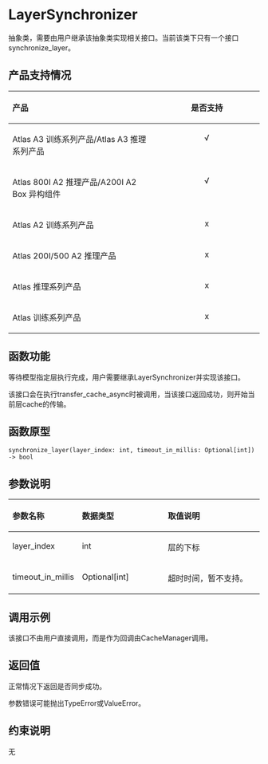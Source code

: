 # LayerSynchronizer<a name="ZH-CN_TOPIC_0000002408011637"></a>

抽象类，需要由用户继承该抽象类实现相关接口。当前该类下只有一个接口synchronize\_layer。

## 产品支持情况<a name="section8178181118225"></a>

<a name="zh-cn_topic_0000002374411996_table38301303189"></a>
<table><thead align="left"><tr id="zh-cn_topic_0000002374411996_row20831180131817"><th class="cellrowborder" valign="top" width="57.99999999999999%" id="mcps1.1.3.1.1"><p id="zh-cn_topic_0000002374411996_p1883113061818"><a name="zh-cn_topic_0000002374411996_p1883113061818"></a><a name="zh-cn_topic_0000002374411996_p1883113061818"></a><span id="zh-cn_topic_0000002374411996_ph20833205312295"><a name="zh-cn_topic_0000002374411996_ph20833205312295"></a><a name="zh-cn_topic_0000002374411996_ph20833205312295"></a>产品</span></p>
</th>
<th class="cellrowborder" align="center" valign="top" width="42%" id="mcps1.1.3.1.2"><p id="zh-cn_topic_0000002374411996_p783113012187"><a name="zh-cn_topic_0000002374411996_p783113012187"></a><a name="zh-cn_topic_0000002374411996_p783113012187"></a>是否支持</p>
</th>
</tr>
</thead>
<tbody><tr id="zh-cn_topic_0000002374411996_row220181016240"><td class="cellrowborder" valign="top" width="57.99999999999999%" headers="mcps1.1.3.1.1 "><p id="zh-cn_topic_0000002374411996_p48327011813"><a name="zh-cn_topic_0000002374411996_p48327011813"></a><a name="zh-cn_topic_0000002374411996_p48327011813"></a><span id="zh-cn_topic_0000002374411996_ph583230201815"><a name="zh-cn_topic_0000002374411996_ph583230201815"></a><a name="zh-cn_topic_0000002374411996_ph583230201815"></a><term id="zh-cn_topic_0000002374411996_zh-cn_topic_0000001312391781_term1253731311225"><a name="zh-cn_topic_0000002374411996_zh-cn_topic_0000001312391781_term1253731311225"></a><a name="zh-cn_topic_0000002374411996_zh-cn_topic_0000001312391781_term1253731311225"></a>Atlas A3 训练系列产品</term>/<term id="zh-cn_topic_0000002374411996_zh-cn_topic_0000001312391781_term12835255145414"><a name="zh-cn_topic_0000002374411996_zh-cn_topic_0000001312391781_term12835255145414"></a><a name="zh-cn_topic_0000002374411996_zh-cn_topic_0000001312391781_term12835255145414"></a>Atlas A3 推理系列产品</term></span></p>
</td>
<td class="cellrowborder" align="center" valign="top" width="42%" headers="mcps1.1.3.1.2 "><p id="zh-cn_topic_0000002374411996_p7948163910184"><a name="zh-cn_topic_0000002374411996_p7948163910184"></a><a name="zh-cn_topic_0000002374411996_p7948163910184"></a>√</p>
</td>
</tr>
<tr id="zh-cn_topic_0000002374411996_row173226882415"><td class="cellrowborder" valign="top" width="57.99999999999999%" headers="mcps1.1.3.1.1 "><p id="zh-cn_topic_0000002374411996_p14832120181815"><a name="zh-cn_topic_0000002374411996_p14832120181815"></a><a name="zh-cn_topic_0000002374411996_p14832120181815"></a><span id="zh-cn_topic_0000002374411996_ph980713477118"><a name="zh-cn_topic_0000002374411996_ph980713477118"></a><a name="zh-cn_topic_0000002374411996_ph980713477118"></a><term id="zh-cn_topic_0000002374411996_zh-cn_topic_0000001312391781_term454024162214"><a name="zh-cn_topic_0000002374411996_zh-cn_topic_0000001312391781_term454024162214"></a><a name="zh-cn_topic_0000002374411996_zh-cn_topic_0000001312391781_term454024162214"></a>Atlas 800I A2 推理产品</term>/A200I A2 Box 异构组件</span></p>
</td>
<td class="cellrowborder" align="center" valign="top" width="42%" headers="mcps1.1.3.1.2 "><p id="zh-cn_topic_0000002374411996_p19948143911820"><a name="zh-cn_topic_0000002374411996_p19948143911820"></a><a name="zh-cn_topic_0000002374411996_p19948143911820"></a>√</p>
</td>
</tr>
<tr id="zh-cn_topic_0000002374411996_row15882185517522"><td class="cellrowborder" valign="top" width="57.99999999999999%" headers="mcps1.1.3.1.1 "><p id="zh-cn_topic_0000002374411996_p1682479135314"><a name="zh-cn_topic_0000002374411996_p1682479135314"></a><a name="zh-cn_topic_0000002374411996_p1682479135314"></a><span id="zh-cn_topic_0000002374411996_ph14880920154918"><a name="zh-cn_topic_0000002374411996_ph14880920154918"></a><a name="zh-cn_topic_0000002374411996_ph14880920154918"></a><term id="zh-cn_topic_0000002374411996_zh-cn_topic_0000001312391781_term16184138172215"><a name="zh-cn_topic_0000002374411996_zh-cn_topic_0000001312391781_term16184138172215"></a><a name="zh-cn_topic_0000002374411996_zh-cn_topic_0000001312391781_term16184138172215"></a>Atlas A2 训练系列产品</term></span></p>
</td>
<td class="cellrowborder" align="center" valign="top" width="42%" headers="mcps1.1.3.1.2 "><p id="zh-cn_topic_0000002374411996_p578615025316"><a name="zh-cn_topic_0000002374411996_p578615025316"></a><a name="zh-cn_topic_0000002374411996_p578615025316"></a>x</p>
</td>
</tr>
<tr id="zh-cn_topic_0000002374411996_row103361763242"><td class="cellrowborder" valign="top" width="57.99999999999999%" headers="mcps1.1.3.1.1 "><p id="zh-cn_topic_0000002374411996_p1983180181813"><a name="zh-cn_topic_0000002374411996_p1983180181813"></a><a name="zh-cn_topic_0000002374411996_p1983180181813"></a><span id="zh-cn_topic_0000002374411996_ph783112021813"><a name="zh-cn_topic_0000002374411996_ph783112021813"></a><a name="zh-cn_topic_0000002374411996_ph783112021813"></a><term id="zh-cn_topic_0000002374411996_zh-cn_topic_0000001312391781_term354143892110"><a name="zh-cn_topic_0000002374411996_zh-cn_topic_0000001312391781_term354143892110"></a><a name="zh-cn_topic_0000002374411996_zh-cn_topic_0000001312391781_term354143892110"></a>Atlas 200I/500 A2 推理产品</term></span></p>
</td>
<td class="cellrowborder" align="center" valign="top" width="42%" headers="mcps1.1.3.1.2 "><p id="zh-cn_topic_0000002374411996_p1695483941817"><a name="zh-cn_topic_0000002374411996_p1695483941817"></a><a name="zh-cn_topic_0000002374411996_p1695483941817"></a>x</p>
</td>
</tr>
<tr id="zh-cn_topic_0000002374411996_row18403312418"><td class="cellrowborder" valign="top" width="57.99999999999999%" headers="mcps1.1.3.1.1 "><p id="zh-cn_topic_0000002374411996_p78319051815"><a name="zh-cn_topic_0000002374411996_p78319051815"></a><a name="zh-cn_topic_0000002374411996_p78319051815"></a><span id="zh-cn_topic_0000002374411996_ph1383116081815"><a name="zh-cn_topic_0000002374411996_ph1383116081815"></a><a name="zh-cn_topic_0000002374411996_ph1383116081815"></a><term id="zh-cn_topic_0000002374411996_zh-cn_topic_0000001312391781_term4363218112215"><a name="zh-cn_topic_0000002374411996_zh-cn_topic_0000001312391781_term4363218112215"></a><a name="zh-cn_topic_0000002374411996_zh-cn_topic_0000001312391781_term4363218112215"></a>Atlas 推理系列产品</term></span></p>
</td>
<td class="cellrowborder" align="center" valign="top" width="42%" headers="mcps1.1.3.1.2 "><p id="zh-cn_topic_0000002374411996_p1695443971810"><a name="zh-cn_topic_0000002374411996_p1695443971810"></a><a name="zh-cn_topic_0000002374411996_p1695443971810"></a>x</p>
</td>
</tr>
<tr id="zh-cn_topic_0000002374411996_row17253142120252"><td class="cellrowborder" valign="top" width="57.99999999999999%" headers="mcps1.1.3.1.1 "><p id="zh-cn_topic_0000002374411996_p38313021813"><a name="zh-cn_topic_0000002374411996_p38313021813"></a><a name="zh-cn_topic_0000002374411996_p38313021813"></a><span id="zh-cn_topic_0000002374411996_ph58317041819"><a name="zh-cn_topic_0000002374411996_ph58317041819"></a><a name="zh-cn_topic_0000002374411996_ph58317041819"></a><term id="zh-cn_topic_0000002374411996_zh-cn_topic_0000001312391781_term71949488213"><a name="zh-cn_topic_0000002374411996_zh-cn_topic_0000001312391781_term71949488213"></a><a name="zh-cn_topic_0000002374411996_zh-cn_topic_0000001312391781_term71949488213"></a>Atlas 训练系列产品</term></span></p>
</td>
<td class="cellrowborder" align="center" valign="top" width="42%" headers="mcps1.1.3.1.2 "><p id="zh-cn_topic_0000002374411996_p395243920186"><a name="zh-cn_topic_0000002374411996_p395243920186"></a><a name="zh-cn_topic_0000002374411996_p395243920186"></a>x</p>
</td>
</tr>
</tbody>
</table>

## 函数功能<a name="zh-cn_topic_0000001481404214_zh-cn_topic_0000001488949573_zh-cn_topic_0000001357384997_zh-cn_topic_0000001312399929_section3870635"></a>

等待模型指定层执行完成，用户需要继承LayerSynchronizer并实现该接口。

该接口会在执行transfer\_cache\_async时被调用，当该接口返回成功，则开始当前层cache的传输。

## 函数原型<a name="zh-cn_topic_0000001481404214_zh-cn_topic_0000001488949573_zh-cn_topic_0000001357384997_zh-cn_topic_0000001312399929_section24431028171314"></a>

```
synchronize_layer(layer_index: int, timeout_in_millis: Optional[int]) -> bool
```

## 参数说明<a name="zh-cn_topic_0000001481404214_zh-cn_topic_0000001488949573_zh-cn_topic_0000001357384997_zh-cn_topic_0000001312399929_section34835721"></a>

<a name="zh-cn_topic_0000001417673572_zh-cn_topic_0000001359609816_table2051894852017"></a>
<table><thead align="left"><tr id="zh-cn_topic_0000001417673572_zh-cn_topic_0000001359609816_row4558174815206"><th class="cellrowborder" valign="top" width="22.220000000000002%" id="mcps1.1.4.1.1"><p id="zh-cn_topic_0000001417673572_zh-cn_topic_0000001359609816_p255884814201"><a name="zh-cn_topic_0000001417673572_zh-cn_topic_0000001359609816_p255884814201"></a><a name="zh-cn_topic_0000001417673572_zh-cn_topic_0000001359609816_p255884814201"></a><strong id="zh-cn_topic_0000001417673572_zh-cn_topic_0000001359609816_b145581148152018"><a name="zh-cn_topic_0000001417673572_zh-cn_topic_0000001359609816_b145581148152018"></a><a name="zh-cn_topic_0000001417673572_zh-cn_topic_0000001359609816_b145581148152018"></a>参数名称</strong></p>
</th>
<th class="cellrowborder" valign="top" width="35.870000000000005%" id="mcps1.1.4.1.2"><p id="zh-cn_topic_0000001417673572_zh-cn_topic_0000001359609816_p537710614477"><a name="zh-cn_topic_0000001417673572_zh-cn_topic_0000001359609816_p537710614477"></a><a name="zh-cn_topic_0000001417673572_zh-cn_topic_0000001359609816_p537710614477"></a>数据类型</p>
</th>
<th class="cellrowborder" valign="top" width="41.91%" id="mcps1.1.4.1.3"><p id="zh-cn_topic_0000001417673572_zh-cn_topic_0000001359609816_p14558184812200"><a name="zh-cn_topic_0000001417673572_zh-cn_topic_0000001359609816_p14558184812200"></a><a name="zh-cn_topic_0000001417673572_zh-cn_topic_0000001359609816_p14558184812200"></a><strong id="zh-cn_topic_0000001417673572_zh-cn_topic_0000001359609816_b19165651193118"><a name="zh-cn_topic_0000001417673572_zh-cn_topic_0000001359609816_b19165651193118"></a><a name="zh-cn_topic_0000001417673572_zh-cn_topic_0000001359609816_b19165651193118"></a>取值说明</strong></p>
</th>
</tr>
</thead>
<tbody><tr id="zh-cn_topic_0000001417673572_zh-cn_topic_0000001359609816_row35581048202018"><td class="cellrowborder" valign="top" width="22.220000000000002%" headers="mcps1.1.4.1.1 "><p id="p6621349454"><a name="p6621349454"></a><a name="p6621349454"></a>layer_index</p>
</td>
<td class="cellrowborder" valign="top" width="35.870000000000005%" headers="mcps1.1.4.1.2 "><p id="p9541205974512"><a name="p9541205974512"></a><a name="p9541205974512"></a>int</p>
</td>
<td class="cellrowborder" valign="top" width="41.91%" headers="mcps1.1.4.1.3 "><p id="p7172700591"><a name="p7172700591"></a><a name="p7172700591"></a>层的下标</p>
</td>
</tr>
<tr id="row0710153012620"><td class="cellrowborder" valign="top" width="22.220000000000002%" headers="mcps1.1.4.1.1 "><p id="p971011302618"><a name="p971011302618"></a><a name="p971011302618"></a>timeout_in_millis</p>
</td>
<td class="cellrowborder" valign="top" width="35.870000000000005%" headers="mcps1.1.4.1.2 "><p id="p271013306616"><a name="p271013306616"></a><a name="p271013306616"></a>Optional[int]</p>
</td>
<td class="cellrowborder" valign="top" width="41.91%" headers="mcps1.1.4.1.3 "><p id="p13710163018615"><a name="p13710163018615"></a><a name="p13710163018615"></a>超时时间，暂不支持。</p>
</td>
</tr>
</tbody>
</table>

## 调用示例<a name="section17821439839"></a>

该接口不由用户直接调用，而是作为回调由CacheManager调用。

## 返回值<a name="zh-cn_topic_0000001481404214_zh-cn_topic_0000001488949573_zh-cn_topic_0000001357384997_zh-cn_topic_0000001312399929_section45086037"></a>

正常情况下返回是否同步成功。

参数错误可能抛出TypeError或ValueError。

## 约束说明<a name="zh-cn_topic_0000001481404214_zh-cn_topic_0000001488949573_zh-cn_topic_0000001357384997_zh-cn_topic_0000001312399929_section28090371"></a>

无


